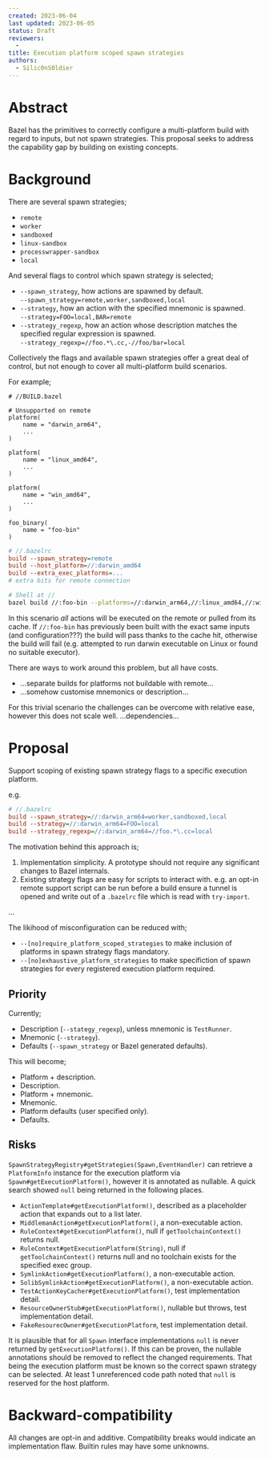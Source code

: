 ```yaml
---
created: 2023-06-04
last updated: 2023-06-05
status: Draft
reviewers:
  -
title: Execution platform scoped spawn strategies
authors:
  - Silic0nS0ldier
---
```



# Abstract

<!-- This section gives a short summary of the proposal. -->
Bazel has the primitives to correctly configure a multi-platform build with regard to inputs, but not spawn strategies. This proposal seeks to address the capability gap by building on existing concepts.


# Background

<!-- This section can give context. For example, it can explain the current state and
have pointers to previous design documents. -->
There are several spawn strategies;
- `remote`
- `worker`
- `sandboxed`
- `linux-sandbox`
- `processwrapper-sandbox`
- `local`

And several flags to control which spawn strategy is selected;
- `--spawn_strategy`, how actions are spawned by default.<br/>
  `--spawn_strategy=remote,worker,sandboxed,local`
- `--strategy`, how an action with the specified mnemonic is spawned.<br/>
  `--strategy=FOO=local,BAR=remote`
- `--strategy_regexp`, how an action whose description matches the specified regular expression is spawned.<br/>
  `--strategy_regexp=//foo.*\.cc,-//foo/bar=local`

Collectively the flags and available spawn strategies offer a great deal of control, but not enough to cover all multi-platform build scenarios.

For example;

```starlark
# //BUILD.bazel

# Unsupported on remote
platform(
    name = "darwin_arm64",
    ...
)

platform(
    name = "linux_amd64",
    ...
)

platform(
    name = "win_amd64",
    ...
)

foo_binary(
    name = "foo-bin"
)

```

```ini
# //.bazelrc
build --spawn_strategy=remote
build --host_platform=//:darwin_amd64
build --extra_exec_platforms=...
# extra bits for remote connection
```

```sh
# Shell at //
bazel build //:foo-bin --platforms=//:darwin_arm64,//:linux_amd64,//:win_amd64
```

In this scenario _all_ actions will be executed on the remote or pulled from its cache. If `//:foo-bin` has previously been built with the exact same inputs (and configuration???) the build will pass thanks to the cache hit, otherwise the build will fail (e.g. attempted to run darwin executable on Linux or found no suitable executor).

There are ways to work around this problem, but all have costs.
- ...separate builds for platforms not buildable with remote...
- ...somehow customise mnemonics or description...

For this trivial scenario the challenges can be overcome with relative ease, however this does not scale well. ...dependencies...


# Proposal

<!-- The actual proposal. This should be detailed enough for users to understand the
change, its motivations, and the rationale. When appropriate, include rejected
alternatives (and why they were rejected).

The current file is a template. Copy it, update it to your needs. Feel free to add or
remove sections. -->
Support scoping of existing spawn strategy flags to a specific execution platform.

e.g.

```ini
# //.bazelrc
build --spawn_strategy=//:darwin_arm64=worker,sandboxed,local
build --strategy=//:darwin_arm64=FOO=local
build --strategy_regexp=//:darwin_arm64=//foo.*\.cc=local
```

The motivation behind this approach is;
1. Implementation simplicity. A prototype should not require any significant changes to Bazel internals.
2. Existing strategy flags are easy for scripts to interact with. e.g. an opt-in remote support script can be run before a build ensure a tunnel is opened and write out of a `.bazelrc` file which is read with `try-import`.

...

The likihood of misconfiguration can be reduced with;
- `--[no]require_platform_scoped_strategies` to make inclusion of platforms in spawn strategy flags mandatory.
- `--[no]exhaustive_platform_strategies` to make specifiction of spawn strategies for every registered execution platform required.


## Priority

Currently;
- Description (`--stategy_regexp`), unless mnemonic is `TestRunner`.
- Mnemonic (`--strategy`).
- Defaults (`--spawn_strategy` or Bazel generated defaults).

This will become;
- Platform + description.
- Description.
- Platform + mnemonic.
- Mnemonic.
- Platform defaults (user specified only).
- Defaults.

## Risks

`SpawnStrategyRegistry#getStrategies(Spawn,EventHandler)` can retrieve a `PlatformInfo` instance for the execution platform via `Spawn#getExecutionPlatform()`, however it is annotated as nullable. A quick search showed `null` being returned in the following places.
- `ActionTemplate#getExecutionPlatform()`, described as a placeholder action that expands out to a list later.
- `MiddlemanAction#getExecutionPlatform()`, a non-executable action.
- `RuleContext#getExecutionPlatform()`, null if `getToolchainContext()` returns null.
- `RuleContext#getExecutionPlatform(String)`, null if `getToolchainContext()` returns null and no toolchain exists for the specified exec group.
- `SymlinkAction#getExecutionPlatform()`, a non-executable action.
- `SolibSymlinkAction#getExecutionPlatform()`, a non-executable action.
- `TestActionKeyCacher#getExecutionPlatform()`, test implementation detail.
- `ResourceOwnerStub#getExecutionPlatform()`, nullable but throws, test implementation detail.
- `FakeResourecOwner#getExecutionPlatform`, test implementation detail.

It is plausible that for all `Spawn` interface implementations `null` is never returned by `getExecutionPlatform()`. If this can be proven, the nullable annotations should be removed to reflect the changed requirements. That being the execution platform must be known so the correct spawn strategy can be selected. At least 1 unreferenced code path noted that `null` is reserved for the host platform.

# Backward-compatibility

<!-- Describe here how this proposal impacts backward compatibility. If the proposal
is implemented, can it possibly break any user? -->
All changes are opt-in and additive. Compatibility breaks would indicate an implementation flaw. Builtin rules may have some unknowns.
